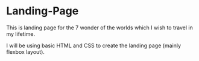 # Landing-Page

This is landing page for the 7 wonder of the worlds which I wish to travel in my lifetime.

I will be using basic HTML and CSS to create the landing page (mainly flexbox layout).
